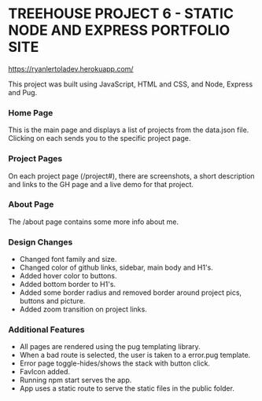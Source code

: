 # TREEHOUSE PROJECT 6 - STATIC NODE AND EXPRESS PORTFOLIO SITE

https://ryanlertoladev.herokuapp.com/

This project was built using JavaScript, HTML and CSS, and Node, Express and Pug.

### Home Page
This is the main page and displays a list of projects from the data.json file. Clicking on each sends you to the specific project page.

### Project Pages
On each project page (/project#), there are screenshots, a short description and links to the GH page and a live demo for that project.

### About Page
The /about page contains some more info about me.

### Design Changes
- Changed font family and size.
- Changed color of github links, sidebar, main body and H1's.
- Added hover color to buttons.
- Added bottom border to H1's.
- Added some border radius and removed border around project pics, buttons and picture.
- Added zoom transition on project links.

### Additional Features
- All pages are rendered using the pug templating library.
- When a bad route is selected, the user is taken to a error.pug template.
- Error page toggle-hides/shows the stack with button click.
- FavIcon added.
- Running npm start serves the app.
- App uses a static route to serve the static files in the public folder.
